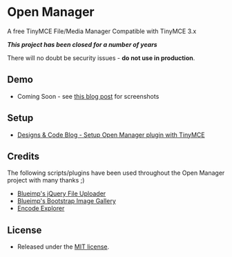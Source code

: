 Open Manager
============

A free TinyMCE File/Media Manager 
Compatible with TinyMCE 3.x

_**This project has been closed for a number of years**_

There will no doubt be security issues - **do not use in production**.

## Demo
 - Coming Soon - see [this blog post](http://www.designsandcode.com/261/open-manager-tinymce-file-manager/) for screenshots

## Setup
 - [Designs & Code Blog - Setup Open Manager plugin with TinyMCE](http://www.designsandcode.com/261/open-manager-tinymce-file-manager/)

## Credits
The following scripts/plugins have been used throughout the Open Manager project with many thanks ;)

 - [Blueimp's jQuery File Uploader](https://github.com/blueimp/jQuery-File-Upload)
 - [Blueimp's Bootstrap Image Gallery](https://github.com/blueimp/Bootstrap-Image-Gallery)
 - [Encode Explorer](http://encode-explorer.siineiolekala.net/)

## License
 - Released under the [MIT license](http://opensource.org/licenses/MIT).
